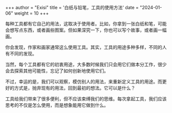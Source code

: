 +++
author = "Exisi"
title = '白纸与铅笔，工具的使用方法'
date = "2024-01-06"
weight = 10
+++

每种工具都有它自己的用法，这取决于使用者。比如，你拿到一张白纸和笔，可能会想写点东西，或者画些图案。但如果深究一下，你也可以写个故事，或者画一幅画。

你会发现，作家和画家通常这么使用工具。其实，工具的用途多种多样，不同的人有不同的发现。

当然，每个工具都有它的初衷用途，大多数时候我们只会用它们做本分工作，很少会去探索其他可能性，忘记了如何创新地使用它们。

不过，幸运的是，我们可以观察，模仿别人的用法，来重新定义工具的用途。而更好的方式是，抛弃现有的用法，回到最初的想法。它可以是什么？

工具给我们带来了很多便利，但不应该束缚我们的思维。每次拿起工具，我们应该思考的不仅是怎么使用，而是想象能用它做到什么。
